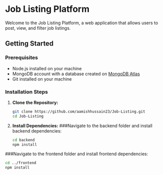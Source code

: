 # Job Listing Platform

Welcome to the Job Listing Platform, a web application that allows users to post, view, and filter job listings.

## Getting Started

### Prerequisites
- Node.js installed on your machine
- MongoDB account with a database created on [MongoDB Atlas](https://www.mongodb.com/atlas/database)
- Git installed on your machine

### Installation Steps

1. **Clone the Repository:**
   ```bash
   git clone https://github.com/aamishhussain23/Job-Listing.git
   cd Job-Listing

2. **Install Dependencies:**
###Navigate to the backend folder and install backend dependencies:
   ```bash
   cd backend
   npm install

###Navigate to the frontend folder and install frontend dependencies:
   ```bash
   cd ../frontend
   npm install

